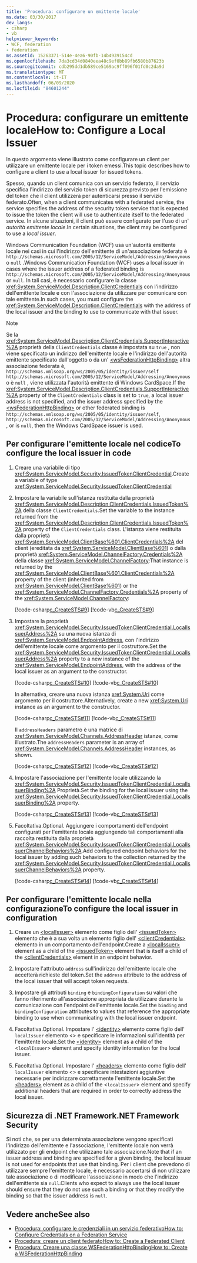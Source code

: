 ```yaml
---
title: 'Procedura: configurare un emittente locale'
ms.date: 03/30/2017
dev_langs:
- csharp
- vb
helpviewer_keywords:
- WCF, federation
- federation
ms.assetid: 15263371-514e-4ea6-90fb-14b4939154cd
ms.openlocfilehash: 7da3cd34d0840eea48c9ef0bb89fb6580b87623b
ms.sourcegitcommit: cdb295dd1db589ce5169ac9ff096f01fd0c2da9d
ms.translationtype: MT
ms.contentlocale: it-IT
ms.lasthandoff: 06/09/2020
ms.locfileid: "84601244"
---
```

# <a name="how-to-configure-a-local-issuer"></a><span data-ttu-id="680b6-102">Procedura: configurare un emittente locale</span><span class="sxs-lookup"><span data-stu-id="680b6-102">How to: Configure a Local Issuer</span></span>

<span data-ttu-id="680b6-103">In questo argomento viene illustrato come configurare un client per utilizzare un emittente locale per i token emessi.</span><span class="sxs-lookup"><span data-stu-id="680b6-103">This topic describes how to configure a client to use a local issuer for issued tokens.</span></span>

<span data-ttu-id="680b6-104">Spesso, quando un client comunica con un servizio federato, il servizio specifica l'indirizzo del servizio token di sicurezza previsto per l'emissione del token che il client utilizzerà per autenticarsi presso il servizio federato.</span><span class="sxs-lookup"><span data-stu-id="680b6-104">Often, when a client communicates with a federated service, the service specifies the address of the security token service that is expected to issue the token the client will use to authenticate itself to the federated service.</span></span> <span data-ttu-id="680b6-105">In alcune situazioni, il client può essere configurato per l'uso di un' *autorità emittente locale*.</span><span class="sxs-lookup"><span data-stu-id="680b6-105">In certain situations, the client may be configured to use a *local issuer*.</span></span>

<span data-ttu-id="680b6-106">Windows Communication Foundation (WCF) usa un'autorità emittente locale nei casi in cui l'indirizzo dell'emittente di un'associazione federata è `http://schemas.microsoft.com/2005/12/ServiceModel/Addressing/Anonymous` o `null` .</span><span class="sxs-lookup"><span data-stu-id="680b6-106">Windows Communication Foundation (WCF) uses a local issuer in cases where the issuer address of a federated binding is `http://schemas.microsoft.com/2005/12/ServiceModel/Addressing/Anonymous` or `null`.</span></span> <span data-ttu-id="680b6-107">In tali casi, è necessario configurare la classe <xref:System.ServiceModel.Description.ClientCredentials> con l'indirizzo dell'emittente locale e con l'associazione da utilizzare per comunicare con tale emittente.</span><span class="sxs-lookup"><span data-stu-id="680b6-107">In such cases, you must configure the <xref:System.ServiceModel.Description.ClientCredentials> with the address of the local issuer and the binding to use to communicate with that issuer.</span></span>

> [!NOTE]
> <span data-ttu-id="680b6-108">Se la <xref:System.ServiceModel.Description.ClientCredentials.SupportInteractive%2A> proprietà della `ClientCredentials` classe è impostata su `true` , non viene specificato un indirizzo dell'emittente locale e l'indirizzo dell'autorità emittente specificato dall'oggetto o da un' [\<wsFederationHttpBinding>](../../configure-apps/file-schema/wcf/wsfederationhttpbinding.md) altra associazione federata è, `http://schemas.xmlsoap.org/ws/2005/05/identity/issuer/self` `http://schemas.microsoft.com/2005/12/ServiceModel/Addressing/Anonymous` o è `null` , viene utilizzata l'autorità emittente di Windows CardSpace.</span><span class="sxs-lookup"><span data-stu-id="680b6-108">If the <xref:System.ServiceModel.Description.ClientCredentials.SupportInteractive%2A> property of the `ClientCredentials` class is set to `true`, a local issuer address is not specified, and the issuer address specified by the [\<wsFederationHttpBinding>](../../configure-apps/file-schema/wcf/wsfederationhttpbinding.md) or other federated binding is `http://schemas.xmlsoap.org/ws/2005/05/identity/issuer/self`, `http://schemas.microsoft.com/2005/12/ServiceModel/Addressing/Anonymous`, or is `null`, then the Windows CardSpace issuer is used.</span></span>

## <a name="to-configure-the-local-issuer-in-code"></a><span data-ttu-id="680b6-109">Per configurare l'emittente locale nel codice</span><span class="sxs-lookup"><span data-stu-id="680b6-109">To configure the local issuer in code</span></span>

1. <span data-ttu-id="680b6-110">Creare una variabile di tipo <xref:System.ServiceModel.Security.IssuedTokenClientCredential>.</span><span class="sxs-lookup"><span data-stu-id="680b6-110">Create a variable of type <xref:System.ServiceModel.Security.IssuedTokenClientCredential></span></span>

2. <span data-ttu-id="680b6-111">Impostare la variabile sull'istanza restituita dalla proprietà <xref:System.ServiceModel.Description.ClientCredentials.IssuedToken%2A> della classe `ClientCredentials`.</span><span class="sxs-lookup"><span data-stu-id="680b6-111">Set the variable to the instance returned from the <xref:System.ServiceModel.Description.ClientCredentials.IssuedToken%2A> property of the `ClientCredentials` class.</span></span> <span data-ttu-id="680b6-112">L'istanza viene restituita dalla proprietà <xref:System.ServiceModel.ClientBase%601.ClientCredentials%2A> del client (ereditata da <xref:System.ServiceModel.ClientBase%601>) o dalla proprietà <xref:System.ServiceModel.ChannelFactory.Credentials%2A> della classe <xref:System.ServiceModel.ChannelFactory>:</span><span class="sxs-lookup"><span data-stu-id="680b6-112">That instance is returned by the <xref:System.ServiceModel.ClientBase%601.ClientCredentials%2A> property of the client (inherited from <xref:System.ServiceModel.ClientBase%601>) or the <xref:System.ServiceModel.ChannelFactory.Credentials%2A> property of the <xref:System.ServiceModel.ChannelFactory>:</span></span>

     [!code-csharp[c_CreateSTS#9](../../../../samples/snippets/csharp/VS_Snippets_CFX/c_creatests/cs/source.cs#9)]
     [!code-vb[c_CreateSTS#9](../../../../samples/snippets/visualbasic/VS_Snippets_CFX/c_creatests/vb/source.vb#9)]

3. <span data-ttu-id="680b6-113">Impostare la proprietà <xref:System.ServiceModel.Security.IssuedTokenClientCredential.LocalIssuerAddress%2A> su una nuova istanza di <xref:System.ServiceModel.EndpointAddress>, con l'indirizzo dell'emittente locale come argomento per il costruttore.</span><span class="sxs-lookup"><span data-stu-id="680b6-113">Set the <xref:System.ServiceModel.Security.IssuedTokenClientCredential.LocalIssuerAddress%2A> property to a new instance of the <xref:System.ServiceModel.EndpointAddress>, with the address of the local issuer as an argument to the constructor.</span></span>

     [!code-csharp[c_CreateSTS#10](../../../../samples/snippets/csharp/VS_Snippets_CFX/c_creatests/cs/source.cs#10)]
     [!code-vb[c_CreateSTS#10](../../../../samples/snippets/visualbasic/VS_Snippets_CFX/c_creatests/vb/source.vb#10)]

     <span data-ttu-id="680b6-114">In alternativa, creare una nuova istanza <xref:System.Uri> come argomento per il costruttore.</span><span class="sxs-lookup"><span data-stu-id="680b6-114">Alternatively, create a new <xref:System.Uri> instance as an argument to the constructor.</span></span>

     [!code-csharp[c_CreateSTS#11](../../../../samples/snippets/csharp/VS_Snippets_CFX/c_creatests/cs/source.cs#11)]
     [!code-vb[c_CreateSTS#11](../../../../samples/snippets/visualbasic/VS_Snippets_CFX/c_creatests/vb/source.vb#11)]

     <span data-ttu-id="680b6-115">Il `addressHeaders` parametro è una matrice di <xref:System.ServiceModel.Channels.AddressHeader> istanze, come illustrato.</span><span class="sxs-lookup"><span data-stu-id="680b6-115">The `addressHeaders` parameter is an array of <xref:System.ServiceModel.Channels.AddressHeader> instances, as shown.</span></span>

     [!code-csharp[c_CreateSTS#12](../../../../samples/snippets/csharp/VS_Snippets_CFX/c_creatests/cs/source.cs#12)]
     [!code-vb[c_CreateSTS#12](../../../../samples/snippets/visualbasic/VS_Snippets_CFX/c_creatests/vb/source.vb#12)]

4. <span data-ttu-id="680b6-116">Impostare l'associazione per l'emittente locale utilizzando la <xref:System.ServiceModel.Security.IssuedTokenClientCredential.LocalIssuerBinding%2A> Proprietà.</span><span class="sxs-lookup"><span data-stu-id="680b6-116">Set the binding for the local issuer using the <xref:System.ServiceModel.Security.IssuedTokenClientCredential.LocalIssuerBinding%2A> property.</span></span>

     [!code-csharp[c_CreateSTS#13](../../../../samples/snippets/csharp/VS_Snippets_CFX/c_creatests/cs/source.cs#13)]
     [!code-vb[c_CreateSTS#13](../../../../samples/snippets/visualbasic/VS_Snippets_CFX/c_creatests/vb/source.vb#13)]

5. <span data-ttu-id="680b6-117">Facoltativa.</span><span class="sxs-lookup"><span data-stu-id="680b6-117">Optional.</span></span> <span data-ttu-id="680b6-118">Aggiungere i comportamenti dell'endpoint configurati per l'emittente locale aggiungendo tali comportamenti alla raccolta restituita dalla proprietà <xref:System.ServiceModel.Security.IssuedTokenClientCredential.LocalIssuerChannelBehaviors%2A>.</span><span class="sxs-lookup"><span data-stu-id="680b6-118">Add configured endpoint behaviors for the local issuer by adding such behaviors to the collection returned by the <xref:System.ServiceModel.Security.IssuedTokenClientCredential.LocalIssuerChannelBehaviors%2A> property.</span></span>

     [!code-csharp[c_CreateSTS#14](../../../../samples/snippets/csharp/VS_Snippets_CFX/c_creatests/cs/source.cs#14)]
     [!code-vb[c_CreateSTS#14](../../../../samples/snippets/visualbasic/VS_Snippets_CFX/c_creatests/vb/source.vb#14)]

## <a name="to-configure-the-local-issuer-in-configuration"></a><span data-ttu-id="680b6-119">Per configurare l'emittente locale nella configurazione</span><span class="sxs-lookup"><span data-stu-id="680b6-119">To configure the local issuer in configuration</span></span>

1. <span data-ttu-id="680b6-120">Creare un [\<localIssuer>](../../configure-apps/file-schema/wcf/localissuer.md) elemento come figlio dell' [\<issuedToken>](../../configure-apps/file-schema/wcf/issuedtoken.md) elemento che è a sua volta un elemento figlio dell' [\<clientCredentials>](../../configure-apps/file-schema/wcf/clientcredentials.md) elemento in un comportamento dell'endpoint.</span><span class="sxs-lookup"><span data-stu-id="680b6-120">Create a [\<localIssuer>](../../configure-apps/file-schema/wcf/localissuer.md) element as a child of the [\<issuedToken>](../../configure-apps/file-schema/wcf/issuedtoken.md) element that is itself a child of the [\<clientCredentials>](../../configure-apps/file-schema/wcf/clientcredentials.md) element in an endpoint behavior.</span></span>

2. <span data-ttu-id="680b6-121">Impostare l'attributo `address` sull'indirizzo dell'emittente locale che accetterà richieste del token.</span><span class="sxs-lookup"><span data-stu-id="680b6-121">Set the `address` attribute to the address of the local issuer that will accept token requests.</span></span>

3. <span data-ttu-id="680b6-122">Impostare gli attributi `binding` e `bindingConfiguration` su valori che fanno riferimento all'associazione appropriata da utilizzare durante la comunicazione con l'endpoint dell'emittente locale.</span><span class="sxs-lookup"><span data-stu-id="680b6-122">Set the `binding` and `bindingConfiguration` attributes to values that reference the appropriate binding to use when communicating with the local issuer endpoint.</span></span>

4. <span data-ttu-id="680b6-123">Facoltativa.</span><span class="sxs-lookup"><span data-stu-id="680b6-123">Optional.</span></span> <span data-ttu-id="680b6-124">Impostare l' [\<identity>](../../configure-apps/file-schema/wcf/identity.md) elemento come figlio dell' `localIssuer` elemento <> e specificare le informazioni sull'identità per l'emittente locale.</span><span class="sxs-lookup"><span data-stu-id="680b6-124">Set the [\<identity>](../../configure-apps/file-schema/wcf/identity.md) element as a child of the <`localIssuer`> element and specify identity information for the local issuer.</span></span>

5. <span data-ttu-id="680b6-125">Facoltativa.</span><span class="sxs-lookup"><span data-stu-id="680b6-125">Optional.</span></span> <span data-ttu-id="680b6-126">Impostare l' [\<headers>](../../configure-apps/file-schema/wcf/headers.md) elemento come figlio dell' `localIssuer` elemento <> e specificare intestazioni aggiuntive necessarie per indirizzare correttamente l'emittente locale.</span><span class="sxs-lookup"><span data-stu-id="680b6-126">Set the [\<headers>](../../configure-apps/file-schema/wcf/headers.md) element as a child of the <`localIssuer`> element and specify additional headers that are required in order to correctly address the local issuer.</span></span>

## <a name="net-framework-security"></a><span data-ttu-id="680b6-127">Sicurezza di .NET Framework</span><span class="sxs-lookup"><span data-stu-id="680b6-127">.NET Framework Security</span></span>

<span data-ttu-id="680b6-128">Si noti che, se per una determinata associazione vengono specificati l'indirizzo dell'emittente e l'associazione, l'emittente locale non verrà utilizzato per gli endpoint che utilizzano tale associazione.</span><span class="sxs-lookup"><span data-stu-id="680b6-128">Note that if an issuer address and binding are specified for a given binding, the local issuer is not used for endpoints that use that binding.</span></span> <span data-ttu-id="680b6-129">Per i client che prevedono di utilizzare sempre l'emittente locale, è necessario accertarsi di non utilizzare tale associazione o di modificare l'associazione in modo che l'indirizzo dell'emittente sia `null`.</span><span class="sxs-lookup"><span data-stu-id="680b6-129">Clients who expect to always use the local issuer should ensure that they do not use such a binding or that they modify the binding so that the issuer address is `null`.</span></span>

## <a name="see-also"></a><span data-ttu-id="680b6-130">Vedere anche</span><span class="sxs-lookup"><span data-stu-id="680b6-130">See also</span></span>

- [<span data-ttu-id="680b6-131">Procedura: configurare le credenziali in un servizio federativo</span><span class="sxs-lookup"><span data-stu-id="680b6-131">How to: Configure Credentials on a Federation Service</span></span>](how-to-configure-credentials-on-a-federation-service.md)
- [<span data-ttu-id="680b6-132">Procedura: creare un client federato</span><span class="sxs-lookup"><span data-stu-id="680b6-132">How to: Create a Federated Client</span></span>](how-to-create-a-federated-client.md)
- [<span data-ttu-id="680b6-133">Procedura: Creare una classe WSFederationHttpBinding</span><span class="sxs-lookup"><span data-stu-id="680b6-133">How to: Create a WSFederationHttpBinding</span></span>](how-to-create-a-wsfederationhttpbinding.md)
